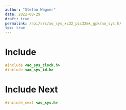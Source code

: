 ```yaml
---
author: "Stefan Wagner"
date: 2022-08-29
draft: true
permalink: /api/src/ao_sys_xc32_pic32mk_gpk/ao_sys.h/
toc: true
---
```


# Include

```c
#include <ao_sys_clock.h>
#include <ao_sys_id.h>
```

# Include Next

```c
#include_next <ao_sys.h>
```
